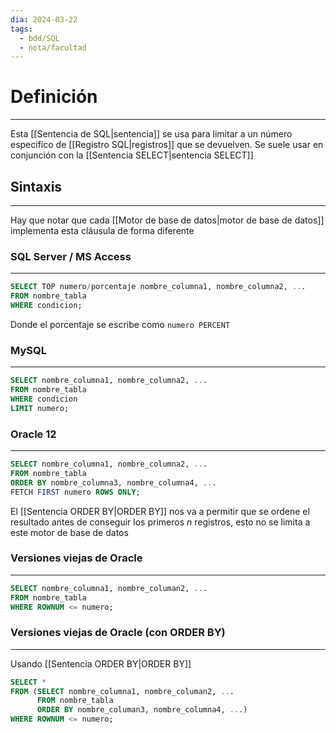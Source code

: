 ```yaml
---
dia: 2024-03-22
tags:
  - bdd/SQL
  - nota/facultad
---
```

# Definición
---
Esta [[Sentencia de SQL|sentencia]] se usa para limitar a un número especifico de [[Registro SQL|registros]] que se devuelven. Se suele usar en conjunción con la [[Sentencia SELECT|sentencia SELECT]]

## Sintaxis
---
Hay que notar que cada [[Motor de base de datos|motor de base de datos]] implementa esta cláusula de forma diferente

### SQL Server / MS Access
---
```SQL
SELECT TOP numero/porcentaje nombre_columna1, nombre_columna2, ...
FROM nombre_tabla
WHERE condicion;
```

Donde el porcentaje se escribe como `numero PERCENT`

### MySQL
---
```SQL
SELECT nombre_columna1, nombre_columna2, ...
FROM nombre_tabla
WHERE condicion
LIMIT numero;
```

### Oracle 12
---
```SQL
SELECT nombre_columna1, nombre_columna2, ...
FROM nombre_tabla
ORDER BY nombre_columna3, nombre_columna4, ...
FETCH FIRST numero ROWS ONLY;
```

El [[Sentencia ORDER BY|ORDER BY]] nos va a permitir que se ordene el resultado antes de conseguir los primeros $n$ registros, esto no se limita a este motor de base de datos

### Versiones viejas de Oracle
---
```SQL
SELECT nombre_columna1, nombre_columan2, ... 
FROM nombre_tabla
WHERE ROWNUM <= numero;
```

### Versiones viejas de Oracle (con ORDER BY)
---
Usando [[Sentencia ORDER BY|ORDER BY]]

```SQL
SELECT * 
FROM (SELECT nombre_columna1, nombre_columan2, ... 
	  FROM nombre_tabla
	  ORDER BY nombre_columan3, nombre_columna4, ...)
WHERE ROWNUM <= numero;
```




